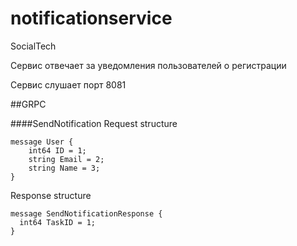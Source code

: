 # notificationservice
SocialTech

Сервис отвечает за уведомления пользователей о регистрации

Сервис слушает порт 8081

##GRPC

####SendNotification
Request structure
```
message User {
    int64 ID = 1;
    string Email = 2;
    string Name = 3;
}
```

Response structure
```
message SendNotificationResponse {
  int64 TaskID = 1;
}
```